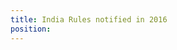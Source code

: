 ```yaml
---
title: India Rules notified in 2016
position: 
---
```


<templatesPostChildren></templatesPostChildren>

